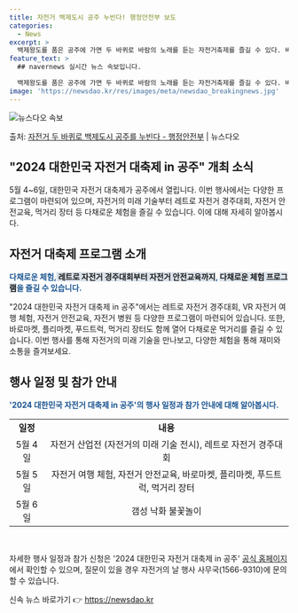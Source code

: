 ```yaml
---
title: 자전거 백제도시 공주 누빈다! 행정안전부 보도
categories:
  - News
excerpt: >
  백제왕도를 품은 공주에 가면 두 바퀴로 바람의 노래를 듣는 자전거축제를 즐길 수 있다. 바퀴살이 없는 자전거…
feature_text: >
  ## navernews 실시간 뉴스 속보입니다.

  백제왕도를 품은 공주에 가면 두 바퀴로 바람의 노래를 듣는 자전거축제를 즐길 수 있다. 바퀴살이 없는 자전거…
image: 'https://newsdao.kr/res/images/meta/newsdao_breakingnews.jpg'
---
```


![뉴스다오 속보](https://newsdao.kr/res/images/meta/newsdao_breakingnews.jpg)

<p>출처: <a href="https://newsdao.kr/3729" rel="dofollow">자전거 두 바퀴로 백제도시 공주를 누빈다 - 행정안전부</a> | 뉴스다오</p>

<h2 data-ke-size="size26">"2024 대한민국 자전거 대축제 in 공주" 개최 소식</h2>
<p data-ke-size="size16">5월 4~6일, 대한민국 자전거 대축제가 공주에서 열립니다. 이번 행사에서는 다양한 프로그램이 마련되어 있으며, 자전거의 미래 기술부터 레트로 자전거 경주대회, 자전거 안전교육, 먹거리 장터 등 다채로운 체험을 즐길 수 있습니다. 이에 대해 자세히 알아봅시다.</p>

<h2 data-ke-size="size24">자전거 대축제 프로그램 소개</h2>
<p><b><span style="color: #1a5490;">다채로운 체험,</span></b><b><span style="background-color: #21538527;"> 레트로 자전거 경주대회부터 자전거 안전교육까지</span></b><b><span style="color: #1a5490;">, </span></b><b><span style="background-color: #21538527;">다채로운 체험 프로그램</span></b><b><span style="color: #1a5490;">을 즐길 수 있습니다. </span></b></p>
<p data-ke-size="size16">"2024 대한민국 자전거 대축제 in 공주"에서는 레트로 자전거 경주대회, VR 자전거 여행 체험, 자전거 안전교육, 자전거 병원 등 다양한 프로그램이 마련되어 있습니다. 또한, 바로마켓, 플리마켓, 푸드트럭, 먹거리 장터도 함께 열어 다채로운 먹거리를 즐길 수 있습니다. 이번 행사를 통해 자전거의 미래 기술을 만나보고, 다양한 체험을 통해 재미와 소통을 즐겨보세요.</p>

<h2 data-ke-size="size24">행사 일정 및 참가 안내</h2>
<p><b><span style="color: #1a5490;">'2024 대한민국 자전거 대축제 in 공주'의 행사 일정과 참가 안내에 대해 알아봅시다.</span></b></p>
<table>
    <tr>
        <td style="text-align: center; height: 17px;"><b>일정</b></td>
        <td style="text-align: center; height: 17px;"><b>내용</b></td>
    </tr>
    <tr>
        <td style="text-align: center; height: 17px;">5월 4일</td>
        <td style="text-align: center; height: 17px;">자전거 산업전 (자전거의 미래 기술 전시), 레트로 자전거 경주대회</td>
    </tr>
    <tr>
        <td style="text-align: center; height: 17px;">5월 5일</td>
        <td style="text-align: center; height: 17px;">자전거 여행 체험, 자전거 안전교육, 바로마켓, 플리마켓, 푸드트럭, 먹거리 장터</td>
    </tr>
    <tr>
        <td style="text-align: center; height: 17px;">5월 6일</td>
        <td style="text-align: center; height: 17px;">갬성 낙화 불꽃놀이</td>
    </tr>
</table>
<p data-ke-size="size16">&nbsp;</p>
<p data-ke-size="size16">자세한 행사 일정과 참가 신청은 '2024 대한민국 자전거 대축제 in 공주' <a href="www.bikefestival.kr">공식 홈페이지</a>에서 확인할 수 있으며, 질문이 있을 경우 자전거의 날 행사 사무국(1566-9310)에 문의할 수 있습니다.</p> 

신속 뉴스 바로가기 👉 <a href="https://newsdao.kr" rel="dofollow">https://newsdao.kr</a>


